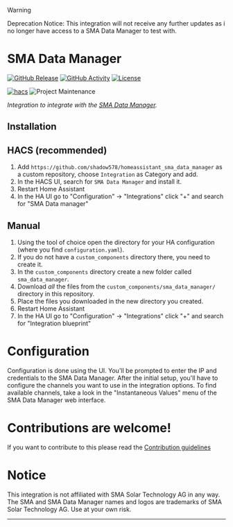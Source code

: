 
> [!WARNING]
> Deprecation Notice: This integration will not receive any further updates as i no longer have access to a SMA Data Manager to test with.


# SMA Data Manager

[![GitHub Release][releases-shield]][releases]
[![GitHub Activity][commits-shield]][commits]
[![License][license-shield]](LICENSE)

[![hacs][hacsbadge]][hacs]
![Project Maintenance][maintenance-shield]


_Integration to integrate with the [SMA Data Manager][sma_data_manager]._


## Installation

## HACS (recommended)

1. Add `https://github.com/shadow578/homeassistant_sma_data_manager` as a custom repository, choose `Integration` as Category and add.
2. In the HACS UI, search for `SMA Data Manager` and install it.
3. Restart Home Assistant
4. In the HA UI go to "Configuration" -> "Integrations" click "+" and search for "SMA Data manager"

## Manual

1. Using the tool of choice open the directory for your HA configuration (where you find `configuration.yaml`).
1. If you do not have a `custom_components` directory there, you need to create it.
2. In the `custom_components` directory create a new folder called `sma_data_manager`.
3. Download _all_ the files from the `custom_components/sma_data_manager/` directory in this repository.
4. Place the files you downloaded in the new directory you created.
5. Restart Home Assistant
6. In the HA UI go to "Configuration" -> "Integrations" click "+" and search for "Integration blueprint"

# Configuration

Configuration is done using the UI. 
You'll be prompted to enter the IP and credentials to the SMA Data Manager.
After the initial setup, you'll have to configure the channels you want to use in the integration options. 
To find available channels, take a look in the "Instantaneous Values" menu of the SMA Data Manager web interface.


# Contributions are welcome!

If you want to contribute to this please read the [Contribution guidelines](CONTRIBUTING.md)


# Notice

This integration is not affiliated with SMA Solar Technology AG in any way. 
The SMA and SMA Data Manager names and logos are trademarks of SMA Solar Technology AG.
Use at your own risk.

***

[sma_data_manager]: https://www.sma.de/en/products/monitoring-control/data-manager-m
[commits-shield]: https://img.shields.io/github/commit-activity/y/shadow578/homeassistant_sma_data_manager.svg?style=for-the-badge
[commits]: https://github.com/shadow578/homeassistant_sma_data_manager/commits/main
[hacs]: https://github.com/hacs/integration
[hacsbadge]: https://img.shields.io/badge/HACS-Custom-orange.svg?style=for-the-badge
[license-shield]: https://img.shields.io/github/license/shadow578/homeassistant_sma_data_manager.svg?style=for-the-badge
[maintenance-shield]: https://img.shields.io/badge/maintainer-%40shadow578-blue.svg?style=for-the-badge


[releases-shield]: https://img.shields.io/github/release/shadow578/homeassistant_sma_data_manager.svg?style=for-the-badge
[releases]: https://github.com/shadow578/homeassistant_sma_data_manager/releases
